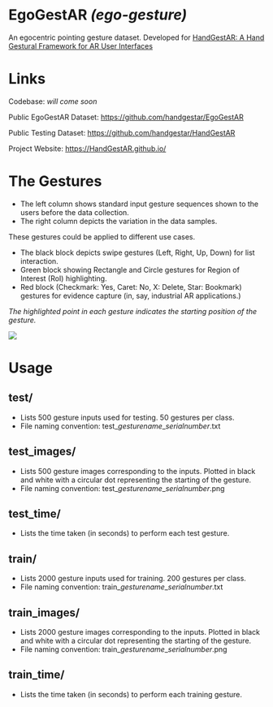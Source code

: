 # **EgoGestAR** *(ego-gesture)*
An egocentric pointing gesture dataset. Developed for [HandGestAR: A Hand Gestural Framework for AR User Interfaces ](https://handgestar.github.io/ "HandGestAR: A Hand Gestural Framework for AR User Interfaces ")

# Links
Codebase: *will come soon*

Public EgoGestAR Dataset: https://github.com/handgestar/EgoGestAR

Public Testing Dataset: https://github.com/handgestar/HandGestAR

Project Website: https://HandGestAR.github.io/


# The Gestures
- The left column shows standard input gesture sequences shown to the users before the data collection.
- The right column depicts the variation in the data samples.

These gestures could be applied to different use cases. 
- The black block depicts swipe gestures (Left, Right, Up, Down) for list interaction.
- Green block showing Rectangle and Circle gestures for Region of Interest (RoI) highlighting.
- Red block (Checkmark: Yes, Caret: No, X: Delete, Star: Bookmark) gestures for evidence capture (in, say, industrial AR applications.)


*The highlighted point in each gesture indicates the starting position of the gesture.*

![](https://handgestar.github.io/handgestar_img/fig4_fig5.png)


# Usage

## test/
- Lists 500 gesture inputs used for testing. 50 gestures per class.
- File naming convention: test\_*gesturename*\_*serialnumber*.txt 

## test_images/
- Lists 500 gesture images corresponding to the inputs. Plotted in black and white with a circular dot representing the starting of the gesture. 
- File naming convention: test\_*gesturename*\_*serialnumber*.png

## test_time/
- Lists the time taken (in seconds) to perform each test gesture.

## train/
- Lists 2000 gesture inputs used for training. 200 gestures per class.
- File naming convention: train\_*gesturename*\_*serialnumber*.txt 

## train_images/
- Lists 2000 gesture images corresponding to the inputs. Plotted in black and white with a circular dot representing the starting of the gesture. 
- File naming convention: train\_*gesturename*\_*serialnumber*.png 

## train_time/
- Lists the time taken (in seconds) to perform each training gesture.
